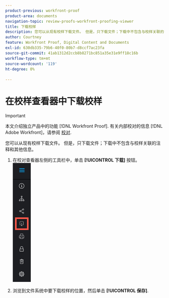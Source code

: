```yaml
---
product-previous: workfront-proof
product-area: documents
navigation-topic: review-proofs-workfront-proofing-viewer
title: 下载校样
description: 您可以从现有校样下载文件。 但是，只下载文件；下载中不包含与校样关联的注释和其他信息。
author: Courtney
feature: Workfront Proof, Digital Content and Documents
exl-id: 630db335-79b6-40f0-80b7-d8ccf7ac23fa
source-git-commit: 41ab1312d2ccb8b8271bc851a35e31e9ff18c16b
workflow-type: tm+mt
source-wordcount: '119'
ht-degree: 0%

---
```


# 在校样查看器中下载校样

>[!IMPORTANT]
>
>本文介绍独立产品中的功能 [!DNL Workfront Proof]. 有关内部校对的信息 [!DNL Adobe Workfront]，请参阅 [校对](../../../review-and-approve-work/proofing/proofing.md).

您可以从现有校样下载文件。 但是，只下载文件；下载中不包含与校样关联的注释和其他信息。

1. 在校对查看器左侧的工具栏中，单击 **[!UICONTROL 下载]** 按钮。\
   ![Poofing_Viewer_toolbar_button_-_Download.png](assets/proofing-viewer-toolbar-button---download.png)

1. 浏览到文件系统中要下载校样的位置，然后单击 **[!UICONTROL 保存]**.

